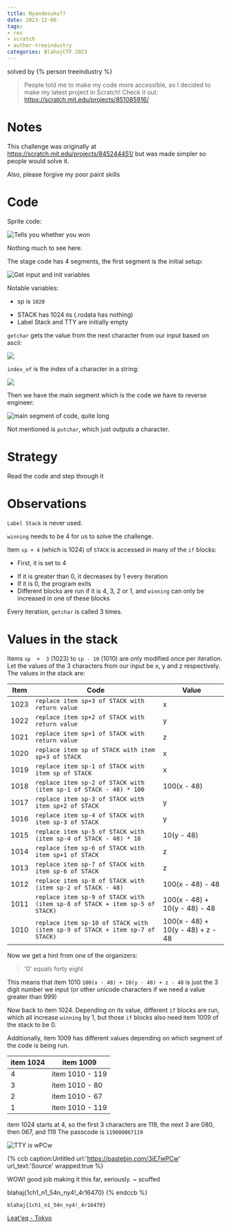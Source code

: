 ```yaml
---
title: Nyandesuka??
date: 2023-12-06
tags: 
- rev
- scratch
- author-treeindustry
categories: BlahajCTF 2023
---
```


solved by {% person treeindustry %}

> People told me to make my code more accessible, so I decided to make my latest project in Scratch! Check it out: https://scratch.mit.edu/projects/851085916/

# Notes

This challenge was originally at https://scratch.mit.edu/projects/845244451/ but was made simpler so people would solve it.

Also, please forgive my poor paint skills

# Code

Sprite code:

![Tells you whether you won](/static/BlahajCTF2023/nyan_1.PNG)

Nothing much to see here.

The stage code has 4 segments, the first segment is the initial setup:

![Get input and init variables](/static/BlahajCTF2023/nyan_2.PNG)

Notable variables:

+ sp is `1020`
- STACK has 1024 `0`s (.rodata has nothing)
- Label Stack and TTY are initially empty

`getchar` gets the value from the next character from our input based on ascii:

![](/static/BlahajCTF2023/nyan_3.PNG)

`index_of` is the index of a character in a string:

![](/static/BlahajCTF2023/nyan_4.PNG)

Then we have the main segment which is the code we have to reverse engineer:

![main segment of code, quite long](/static/BlahajCTF2023/nyan_5.PNG)

Not mentioned is `putchar`, which just outputs a character.

# Strategy

Read the code and step through it

# Observations

`Label Stack` is never used.

`winning` needs to be 4 for us to solve the challenge.

Item `sp + 4` (which is 1024) of `STACK` is accessed in many of the `if` blocks:
+ First, it is set to 4
- If it is greater than 0, it decreases by 1 every iteration
- If it is 0, the program exits
- Different blocks are run if it is 4, 3, 2 or 1, and `winning` can only be increased in one of these blocks

Every iteration, `getchar` is called 3 times.

# Values in the stack

Items `sp  +  3` (1023) to `sp - 10` (1010) are only modified once per iteration. Let the values of the 3 characters from our input be x, y and z respectively. The values in the stack are:

| Item | Code | Value |
| --- | --- | --- |
| 1023 | `replace item sp+3 of STACK with return value` | x |
| 1022 | `replace item sp+2 of STACK with return value` | y |
| 1021 | `replace item sp+1 of STACK with return value` | z |
| 1020 | `replace item sp of STACK with item sp+3 of STACK` | x |
| 1019 | `replace item sp-1 of STACK with item sp of STACK` | x |
| 1018 | `replace item sp-2 of STACK with (item sp-1 of STACK - 48) * 100` | 100(x - 48) |
| 1017 | `replace item sp-3 of STACK with item sp+2 of STACK` | y |
| 1016 | `replace item sp-4 of STACK with item sp-3 of STACK` | y |
| 1015 | `replace item sp-5 of STACK with (item sp-4 of STACK - 48) * 10` | 10(y - 48) |
| 1014 | `replace item sp-6 of STACK with item sp+1 of STACK` | z |
| 1013 | `replace item sp-7 of STACK with item sp-6 of STACK` | z |
| 1012 | `replace item sp-8 of STACK with (item sp-2 of STACK - 48)` | 100(x - 48) - 48 |
| 1011 | `replace item sp-9 of STACK with (item sp-8 of STACK + item sp-5 of STACK)` | 100(x - 48) + 10(y - 48) - 48 |
| 1010 | `replace item sp-10 of STACK with (item sp-9 of STACK + item sp-7 of STACK)` | 100(x - 48) + 10(y - 48) + z - 48 |

Now we get a hint from one of the organizers:

> '0' equals forty eight

This means that item 1010 `100(x - 48) + 10(y - 48) + z - 48` is just the 3 digit number we input (or other unicode characters if we need a value greater than 999)

Now back to item 1024. Depending on its value, different `if` blocks are run, which all increase `winning` by 1, but those `if` blocks also need item 1009 of the stack to be 0.

Additionally, item 1009 has different values depending on which segment of the code is being run.

| item 1024 | item 1009 |
| --- | --- |
| 4 | item 1010 - 119 |
| 3 | item 1010 - 80 |
| 2 | item 1010 - 67 |
| 1 | item 1010 - 119 |

item 1024 starts at 4, so the first 3 characters are 119, the next 3 are 080, then 067, and 119
The passcode is `119080067119`

![TTY is wPCw](/static/BlahajCTF2023/nyan_6.PNG)

{% ccb caption:Untitled url:'https://pastebin.com/3iE7wPCw' url_text:'Source' wrapped:true %}
 
WOW! good job making it this far, seriously. ~ scuffed 
 
blahaj{1ch1_n1_54n_ny4!_4r16470}
{% endccb %}

`blahaj{1ch1_n1_54n_ny4!_4r16470}`

[Leat\'eq - Tokyo](https://youtu.be/XlrWmtUdoOk)